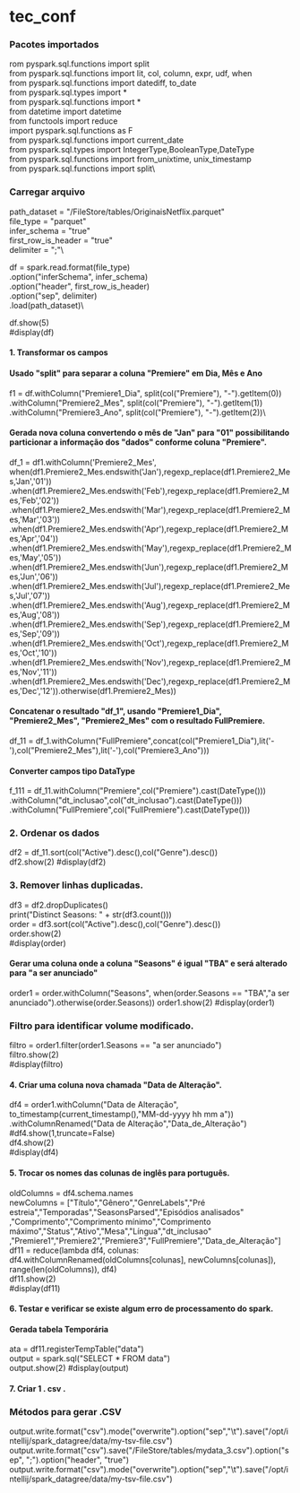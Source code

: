 # tec_conf
### Pacotes importados

rom pyspark.sql.functions import split\
from pyspark.sql.functions import lit, col, column, expr, udf, when\
from pyspark.sql.functions import datediff, to_date\
from pyspark.sql.types import *\
from pyspark.sql.functions import *\
from datetime import datetime\
from functools import reduce\
import pyspark.sql.functions as F\
from pyspark.sql.functions import current_date\
from pyspark.sql.types import IntegerType,BooleanType,DateType\
from pyspark.sql.functions import from_unixtime, unix_timestamp\
from pyspark.sql.functions import split\

### Carregar arquivo

path_dataset = "/FileStore/tables/OriginaisNetflix.parquet"\
file_type = "parquet"\
infer_schema = "true"\
first_row_is_header = "true"\
delimiter = ";"\

df = spark.read.format(file_type) \
  .option("inferSchema", infer_schema) \
  .option("header", first_row_is_header) \
  .option("sep", delimiter) \
  .load(path_dataset)\

df.show(5)\
#display(df)

#### 1. Transformar os campos
#### Usado "split" para separar a coluna "Premiere" em Dia, Mês e Ano
f1 = df.withColumn("Premiere1_Dia", split(col("Premiere"), "-").getItem(0))\
.withColumn("Premiere2_Mes", split(col("Premiere"), "-").getItem(1))\
.withColumn("Premiere3_Ano", split(col("Premiere"), "-").getItem(2))\

#### Gerada nova coluna convertendo o mês de "Jan" para "01" possibilitando particionar a informação dos "dados" conforme coluna "Premiere". 
df_1 = df1.withColumn('Premiere2_Mes', 
                      when(df1.Premiere2_Mes.endswith('Jan'),regexp_replace(df1.Premiere2_Mes,'Jan','01')) \
                     .when(df1.Premiere2_Mes.endswith('Feb'),regexp_replace(df1.Premiere2_Mes,'Feb','02')) \
                     .when(df1.Premiere2_Mes.endswith('Mar'),regexp_replace(df1.Premiere2_Mes,'Mar','03')) \
                     .when(df1.Premiere2_Mes.endswith('Apr'),regexp_replace(df1.Premiere2_Mes,'Apr','04')) \
                     .when(df1.Premiere2_Mes.endswith('May'),regexp_replace(df1.Premiere2_Mes,'May','05')) \
                     .when(df1.Premiere2_Mes.endswith('Jun'),regexp_replace(df1.Premiere2_Mes,'Jun','06')) \
                     .when(df1.Premiere2_Mes.endswith('Jul'),regexp_replace(df1.Premiere2_Mes,'Jul','07')) \
                     .when(df1.Premiere2_Mes.endswith('Aug'),regexp_replace(df1.Premiere2_Mes,'Aug','08')) \
                     .when(df1.Premiere2_Mes.endswith('Sep'),regexp_replace(df1.Premiere2_Mes,'Sep','09')) \
                     .when(df1.Premiere2_Mes.endswith('Oct'),regexp_replace(df1.Premiere2_Mes,'Oct','10')) \
                     .when(df1.Premiere2_Mes.endswith('Nov'),regexp_replace(df1.Premiere2_Mes,'Nov','11')) \
                     .when(df1.Premiere2_Mes.endswith('Dec'),regexp_replace(df1.Premiere2_Mes,'Dec','12')).otherwise(df1.Premiere2_Mes))
                     
#### Concatenar o resultado "df_1", usando "Premiere1_Dia", "Premiere2_Mes", "Premiere2_Mes" com o resultado FullPremiere.
df_11 = df_1.withColumn("FullPremiere",concat(col("Premiere1_Dia"),lit('-'),col("Premiere2_Mes"),lit('-'),col("Premiere3_Ano")))

#### Converter campos tipo DataType
f_111 = df_11.withColumn("Premiere",col("Premiere").cast(DateType())) \
    .withColumn("dt_inclusao",col("dt_inclusao").cast(DateType())) \
    .withColumn("FullPremiere",col("FullPremiere").cast(DateType()))
    
### 2. Ordenar os dados 
df2 = df_11.sort(col("Active").desc(),col("Genre").desc())\
df2.show(2)
#display(df2)

### 3. Remover linhas duplicadas.
df3 = df2.dropDuplicates()\
print("Distinct Seasons: " + str(df3.count()))\
order = df3.sort(col("Active").desc(),col("Genre").desc())\
order.show(2)\
#display(order)

#### Gerar uma coluna onde a coluna "Seasons" é igual "TBA" e será alterado para "a ser anunciado"
order1 = order.withColumn("Seasons", when(order.Seasons == "TBA","a ser anunciado").otherwise(order.Seasons))
order1.show(2)
#display(order1)

### Filtro para identificar volume modificado.
filtro = order1.filter(order1.Seasons == "a ser anunciado")\
filtro.show(2)\
#display(filtro)

#### 4. Criar uma coluna nova chamada "Data de Alteração".
df4 = order1.withColumn("Data de Alteração", to_timestamp(current_timestamp(),"MM-dd-yyyy hh mm a"))\
      .withColumnRenamed("Data de Alteração","Data_de_Alteração")\
#df4.show(1,truncate=False)\
df4.show(2)\
#display(df4)

#### 5. Trocar os nomes das colunas de inglês para português.
oldColumns = df4.schema.names\
newColumns = ["Título","Gênero","GenreLabels","Pré estreia","Temporadas","SeasonsParsed","Episódios analisados"\
              ,"Comprimento","Comprimento mínimo","Comprimento máximo","Status","Ativo","Mesa","Língua","dt_inclusao"\
              ,"Premiere1","Premiere2","Premiere3","FullPremiere","Data_de_Alteração"]\
df11 = reduce(lambda df4, colunas: df4.withColumnRenamed(oldColumns[colunas], newColumns[colunas]), range(len(oldColumns)), df4)\
df11.show(2)\
#display(df11)

#### 6. Testar e verificar se existe algum erro de processamento do spark.

#### Gerada tabela Temporária
ata = df11.registerTempTable("data")\
output = spark.sql("SELECT * FROM data")\
output.show(2)
#display(output)

#### 7. Criar  1 . csv .
### Métodos para gerar .CSV
output.write.format("csv").mode("overwrite").option("sep","\t").save("/opt/intellij/spark_datagree/data/my-tsv-file.csv")\
output.write.format("csv").save("/FileStore/tables/mydata_3.csv").option("sep", ";").option("header", "true")\
output.write.format("csv").mode("overwrite").option("sep","\t").save("/opt/intellij/spark_datagree/data/my-tsv-file.csv")
